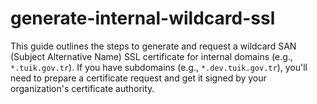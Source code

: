 # generate-internal-wildcard-ssl
This guide outlines the steps to generate and request a wildcard SAN (Subject Alternative Name) SSL certificate for internal domains (e.g., `*.tuik.gov.tr`). If you have subdomains (e.g., `*.dev.tuik.gov.tr`), you'll need to prepare a certificate request and get it signed by your organization's certificate authority.
